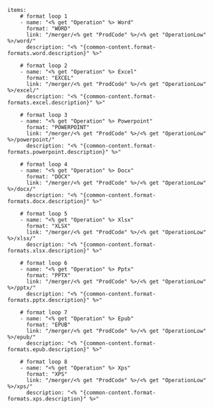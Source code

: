     items: 
        # format loop 1
        - name: "<% get "Operation" %> Word"
          format: "WORD"
          link: "/merger/<% get "ProdCode" %>/<% get "OperationLow" %>/word/"
          description: "<% "{common-content.format-formats.word.description}" %>"

        # format loop 2
        - name: "<% get "Operation" %> Excel"
          format: "EXCEL"
          link: "/merger/<% get "ProdCode" %>/<% get "OperationLow" %>/excel/"
          description: "<% "{common-content.format-formats.excel.description}" %>"

        # format loop 3
        - name: "<% get "Operation" %> Powerpoint"
          format: "POWERPOINT"
          link: "/merger/<% get "ProdCode" %>/<% get "OperationLow" %>/powerpoint/"
          description: "<% "{common-content.format-formats.powerpoint.description}" %>"

        # format loop 4
        - name: "<% get "Operation" %> Docx"
          format: "DOCX"
          link: "/merger/<% get "ProdCode" %>/<% get "OperationLow" %>/docx/"
          description: "<% "{common-content.format-formats.docx.description}" %>"

        # format loop 5
        - name: "<% get "Operation" %> Xlsx"
          format: "XLSX"
          link: "/merger/<% get "ProdCode" %>/<% get "OperationLow" %>/xlsx/"
          description: "<% "{common-content.format-formats.xlsx.description}" %>"

        # format loop 6
        - name: "<% get "Operation" %> Pptx"
          format: "PPTX"
          link: "/merger/<% get "ProdCode" %>/<% get "OperationLow" %>/pptx/"
          description: "<% "{common-content.format-formats.pptx.description}" %>"

        # format loop 7
        - name: "<% get "Operation" %> Epub"
          format: "EPUB"
          link: "/merger/<% get "ProdCode" %>/<% get "OperationLow" %>/epub/"
          description: "<% "{common-content.format-formats.epub.description}" %>"

        # format loop 8
        - name: "<% get "Operation" %> Xps"
          format: "XPS"
          link: "/merger/<% get "ProdCode" %>/<% get "OperationLow" %>/xps/"
          description: "<% "{common-content.format-formats.xps.description}" %>"

